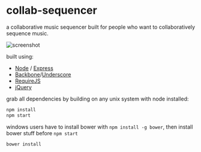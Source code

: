 # collab-sequencer

a collaborative music sequencer built for people who want to collaboratively sequence music.

![screenshot](http://i.imgur.com/ycIJ5WH.png)

built using:

* [Node](http://nodejs.org/) / [Express](http://expressjs.com/)
* [Backbone](http://backbonejs.org/)/[Underscore](http://underscorejs.org/)
* [RequireJS](http://requirejs.org/)
* [jQuery](http://jquery.com/)

grab all dependencies by building on any unix system with node installed:

```bash
npm install
npm start
```

windows users have to install bower with `npm install -g bower`, then install bower stuff before `npm start`

```bash
bower install
```

